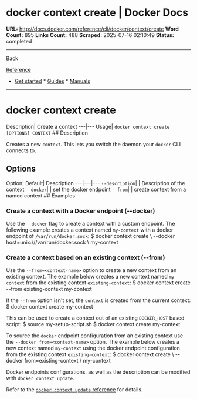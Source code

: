 # docker context create | Docker Docs

**URL:** http://docs.docker.com/reference/cli/docker/context/create
**Word Count:** 895
**Links Count:** 488
**Scraped:** 2025-07-16 02:10:49
**Status:** completed

---

Back

[Reference](https://docs.docker.com/reference/)

  * [Get started](http://docs.docker.com/get-started/)   * [Guides](http://docs.docker.com/guides/)   * [Manuals](http://docs.docker.com/manuals/)

* * *

# docker context create

Description| Create a context   ---|---   Usage| `docker context create [OPTIONS] CONTEXT`      ## Description

Creates a new `context`. This lets you switch the daemon your `docker` CLI connects to.

## Options

Option| Default| Description   ---|---|---   `--description`| | Description of the context   `--docker`| | set the docker endpoint   `--from`| | create context from a named context      ## Examples

### Create a context with a Docker endpoint \(--docker\)

Use the `--docker` flag to create a context with a custom endpoint. The following example creates a context named `my-context` with a docker endpoint of `/var/run/docker.sock`:               $ docker context create \         --docker host=unix:///var/run/docker.sock \         my-context     

### Create a context based on an existing context \(--from\)

Use the `--from=<context-name>` option to create a new context from an existing context. The example below creates a new context named `my-context` from the existing context `existing-context`:               $ docker context create --from existing-context my-context     

If the `--from` option isn't set, the `context` is created from the current context:               $ docker context create my-context     

This can be used to create a context out of an existing `DOCKER_HOST` based script:               $ source my-setup-script.sh     $ docker context create my-context     

To source the `docker` endpoint configuration from an existing context use the `--docker from=<context-name>` option. The example below creates a new context named `my-context` using the docker endpoint configuration from the existing context `existing-context`:               $ docker context create \         --docker from=existing-context \         my-context     

Docker endpoints configurations, as well as the description can be modified with `docker context update`.

Refer to the [`docker context update` reference](http://docs.docker.com/reference/cli/docker/context/update/) for details.